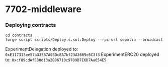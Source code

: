 # 7702-middleware

### Deploying contracts

```
cd contracts
forge script scripts/Deploy.s.sol:Deploy --rpc-url sepolia --broadcast
```

ExperimentDelegation deployed to: `0xE117313ee57a33567A03DcEA7bf23A3669e5C3f3`
ExperimentERC20 deployed to: `0xcf89cdAfE88d13a2B96710c9709B7E6D7Aa654E5`